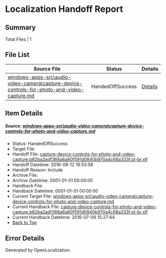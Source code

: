 # <a name='report-top'></a> Localization Handoff Report

## Summary
 Total Files | 1

## File List
 Source File | Status | Details 
 ----------- | ------ | ------- 
 [windows-apps-src\audio-video-camera\capture-device-controls-for-photo-and-video-capture.md](https://github.com/Microsoft/windows-apps/blob/4c6a7aabb39b3835e042481ccae7da60e899e7cf/windows-apps-src/audio-video-camera/capture-device-controls-for-photo-and-video-capture.md) | HandedOffSuccess | [Details](#13a767d8e75a64dc0e65bbfbc85f6c6cd2491f38159)

## Item Details
##### <a name='13a767d8e75a64dc0e65bbfbc85f6c6cd2491f38159'></a> Source: [windows-apps-src\audio-video-camera\capture-device-controls-for-photo-and-video-capture.md](https://github.com/Microsoft/windows-apps/blob/4c6a7aabb39b3835e042481ccae7da60e899e7cf/windows-apps-src/audio-video-camera/capture-device-controls-for-photo-and-video-capture.md)
* Status: HandedOffSuccess
* Target File: 
* Handoff File: [capture-device-controls-for-photo-and-video-capture.b82ba2adf368a6a80f591d0840b970a4c68a333f.pt-br.xlf](https://github.com/Microsoft/WDG.handoff/blob/4454829f26dd39ba6436eb9b6537ee53866dfd73/ol-handoff/Microsoft/windows-apps.pt-br/master/capture-device-controls-for-photo-and-video-capture.b82ba2adf368a6a80f591d0840b970a4c68a333f.pt-br.xlf)
* Handoff Datetime: 2016-08-12 18:53:58
* Handoff Reason: Include
* Archive File: 
* Archive Datetime: 0001-01-01 00:00:00
* Handback File: 
* Handback Datetime: 0001-01-01 00:00:00
* Current Target File: [windows-apps-src\audio-video-camera\capture-device-controls-for-photo-and-video-capture.md](https://github.com/Microsoft/windows-apps.pt-br/blob/b7cc1700e5930854bd1f5cdef3b4a27520adc15a/windows-apps-src/audio-video-camera/capture-device-controls-for-photo-and-video-capture.md)
* Current Handback File: [capture-device-controls-for-photo-and-video-capture.b82ba2adf368a6a80f591d0840b970a4c68a333f.pt-br.xlf](https://github.com/Microsoft/WDG.handback/blob/7d943cc6c136850b0652613949438de118f8068c/ol-handback/Microsoft/windows-apps.pt-br/master/capture-device-controls-for-photo-and-video-capture.b82ba2adf368a6a80f591d0840b970a4c68a333f.pt-br.xlf)
* Current Handback Datetime: 2016-07-06 15:27:44
* [Back to Top](#report-top)


## Error Details

Generated by OpenLocalization.
